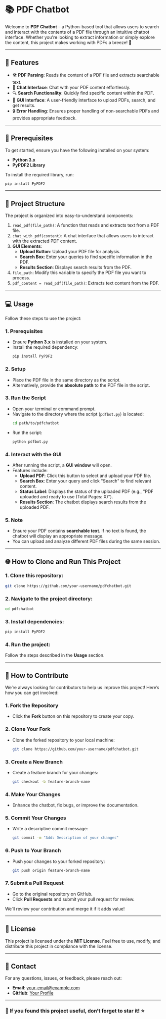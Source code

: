 # 📚 PDF Chatbot

Welcome to **PDF Chatbot** – a Python-based tool that allows users to search and interact with the contents of a PDF file through an intuitive chatbot interface. Whether you're looking to extract information or simply explore the content, this project makes working with PDFs a breeze! 🚀

---

## 🌟 Features
- 🛠️ **PDF Parsing**: Reads the content of a PDF file and extracts searchable text.
- 💬 **Chat Interface**: Chat with your PDF content effortlessly.
- 🔍 **Search Functionality**: Quickly find specific content within the PDF.
- 📄 **GUI Interface**: A user-friendly interface to upload PDFs, search, and get results.
- 🔒 **Error Handling**: Ensures proper handling of non-searchable PDFs and provides appropriate feedback.

---

## 🛑 Prerequisites
To get started, ensure you have the following installed on your system:
- **Python 3.x**
- **PyPDF2 Library**

To install the required library, run:
```bash
pip install PyPDF2
```

---

## 📂 Project Structure
The project is organized into easy-to-understand components:

1. `read_pdf(file_path)`: A function that reads and extracts text from a PDF file.
2. `chat_with_pdf(content)`: A chat interface that allows users to interact with the extracted PDF content.
3. **GUI Elements**:
   - **Upload Button**: Upload your PDF file for analysis.
   - **Search Box**: Enter your queries to find specific information in the PDF.
   - **Results Section**: Displays search results from the PDF.
4. `file_path`: Modify this variable to specify the PDF file you want to process.
5. `pdf_content = read_pdf(file_path)`: Extracts text content from the PDF.

---

## 💻 Usage

Follow these steps to use the project:

### 1. **Prerequisites**
   - Ensure **Python 3.x** is installed on your system.
   - Install the required dependency:
     ```bash
     pip install PyPDF2
     ```

### 2. **Setup**
   - Place the PDF file in the same directory as the script.
   - Alternatively, provide the **absolute path** to the PDF file in the script.

### 3. **Run the Script**
   - Open your terminal or command prompt.
   - Navigate to the directory where the script (`pdfbot.py`) is located:
     ```bash
     cd path/to/pdfchatbot
     ```
   - Run the script:
     ```bash
     python pdfbot.py
     ```

### 4. **Interact with the GUI**
   - After running the script, a **GUI window** will open.
   - Features include:
     - **Upload PDF**: Click this button to select and upload your PDF file.
     - **Search Box**: Enter your query and click "Search" to find relevant content.
     - **Status Label**: Displays the status of the uploaded PDF (e.g., "PDF uploaded and ready to use (Total Pages: X)").
     - **Results Section**: The chatbot displays search results from the uploaded PDF.

### 5. **Note**
   - Ensure your PDF contains **searchable text**. If no text is found, the chatbot will display an appropriate message.
   - You can upload and analyze different PDF files during the same session.

---

## 🌐 How to Clone and Run This Project

### 1. Clone this repository:
```bash
git clone https://github.com/your-username/pdfchatbot.git
```

### 2. Navigate to the project directory:
```bash
cd pdfchatbot
```

### 3. Install dependencies:
```bash
pip install PyPDF2
```

### 4. Run the project:
Follow the steps described in the **Usage** section.

---

## 🤝 How to Contribute

We’re always looking for contributors to help us improve this project! Here’s how you can get involved:

### 1. **Fork the Repository**
   - Click the **Fork** button on this repository to create your copy.

### 2. **Clone Your Fork**
   - Clone the forked repository to your local machine:
     ```bash
     git clone https://github.com/your-username/pdfchatbot.git
     ```

### 3. **Create a New Branch**
   - Create a feature branch for your changes:
     ```bash
     git checkout -b feature-branch-name
     ```

### 4. **Make Your Changes**
   - Enhance the chatbot, fix bugs, or improve the documentation.

### 5. **Commit Your Changes**
   - Write a descriptive commit message:
     ```bash
     git commit -m "Add: Description of your changes"
     ```

### 6. **Push to Your Branch**
   - Push your changes to your forked repository:
     ```bash
     git push origin feature-branch-name
     ```

### 7. **Submit a Pull Request**
   - Go to the original repository on GitHub.
   - Click **Pull Requests** and submit your pull request for review.

We’ll review your contribution and merge it if it adds value!

---

## 📝 License

This project is licensed under the **MIT License**. Feel free to use, modify, and distribute this project in compliance with the license.

---

## 📧 Contact

For any questions, issues, or feedback, please reach out:
- **Email**: your-email@example.com
- **GitHub**: [Your Profile](https://github.com/your-username)

---

### 🌟 If you found this project useful, don’t forget to star it! ⭐
